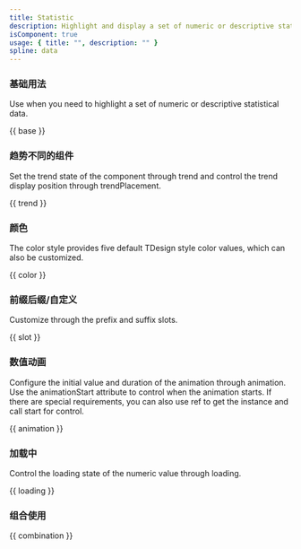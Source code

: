 ```yaml
---
title: Statistic
description: Highlight and display a set of numeric or descriptive statistical data.
isComponent: true
usage: { title: "", description: "" }
spline: data
---
```


### 基础用法

Use when you need to highlight a set of numeric or descriptive statistical data.

{{ base }}

### 趋势不同的组件

Set the trend state of the component through trend and control the trend display position through trendPlacement.

{{ trend }}

### 颜色

The color style provides five default TDesign style color values, which can also be customized.

{{ color }}

### 前缀后缀/自定义

Customize through the prefix and suffix slots.

{{ slot }}

### 数值动画

Configure the initial value and duration of the animation through animation. Use the animationStart attribute to control when the animation starts. If there are special requirements, you can also use ref to get the instance and call start for control.

{{ animation }}

### 加载中

Control the loading state of the numeric value through loading.

{{ loading }}

### 组合使用

{{ combination }}
